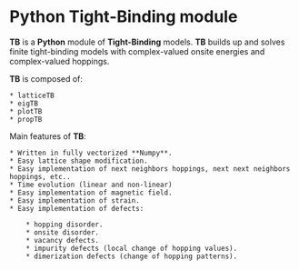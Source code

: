 # Python Tight-Binding module

**TB** is a **Python** module of **Tight-Binding** models. **TB**  builds up and solves finite tight-binding models with complex-valued onsite energies and complex-valued hoppings. 

**TB** is composed of:

    * latticeTB
    * eigTB
    * plotTB
    * propTB

Main features of **TB**:

    * Written in fully vectorized **Numpy**.
    * Easy lattice shape modification.
    * Easy implementation of next neighbors hoppings, next next neighbors hoppings, etc..
    * Time evolution (linear and non-linear)
    * Easy implementation of magnetic field.
    * Easy implementation of strain.
    * Easy implementation of defects:

        * hopping disorder.
        * onsite disorder.
        * vacancy defects.
        * impurity defects (local change of hopping values).   
        * dimerization defects (change of hopping patterns).
